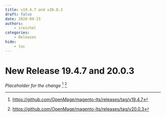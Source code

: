 ```yaml
---
title: v19.4.7 and v20.0.3
draft: false
date: 2020-09-15
authors:
    - sreichel
categories:
    - Releases
hide:
    - toc
---
```


# New Release 19.4.7 and 20.0.3

_Placeholder for the change_ [^1] [^2]

<!-- more -->

[^1]: https://github.com/OpenMage/magento-lts/releases/tag/v19.4.7
[^2]: https://github.com/OpenMage/magento-lts/releases/tag/v20.0.3
